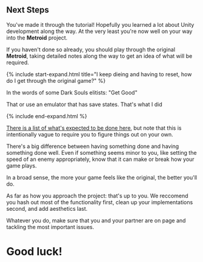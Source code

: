 ## Next Steps

You've made it through the tutorial! Hopefully you learned a lot about Unity development along the way. At the very least you're now well on your way into the **Metroid** project.

If you haven't done so already, you should play through the original **Metroid**, taking detailed notes along the way to get an idea of what will be required.

{% include start-expand.html title="I keep dieing and having to reset, how do I get through the original game?" %}
<p>In the words of some Dark Souls elitists: "Get Good"</p>
<p>That or use an emulator that has save states. That's what I did</p>
{% include end-expand.html %}

[There is a list of what's expected to be done here](https://docs.google.com/spreadsheets/d/1xh1qqKgpKQuK0o_wfihxVVl7m4TRGO55rwoX7OcEn5s), but note that this is intentionally vague to require you to figure things out on your own.

There's a big difference between having something done and having something done well. Even if something seems minor to you, like setting the speed of an enemy appropriately, know that it can make or break how your game plays.

In a broad sense, the more your game feels like the original, the better you'll do.

As far as how you approach the project: that's up to you. We reccomend you hash out most of the functionality first, clean up your implementations second, and add aesthetics last.

Whatever you do, make sure that you and your partner are on page and tackling the most important issues.

# Good luck!
